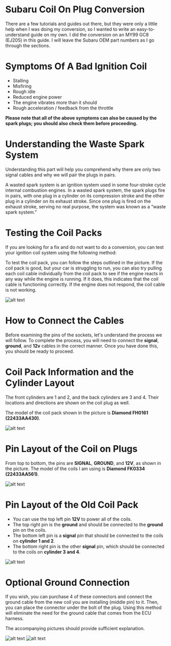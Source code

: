 # Subaru Coil On Plug Conversion

There are a few tutorials and guides out there, but they were only a little help when I was doing my conversion, so I wanted to write an easy-to-understand guide on my own. I did the conversion on an MY99 GC8 (EJ205) in this guide. I will leave the Subaru OEM part numbers as I go through the sections.

# Symptoms Of A Bad Ignition Coil

  * Stalling
  * Misfiring
  * Rough idle
  * Reduced engine power
  * The engine vibrates more than it should
  * Rough acceleration / feedback from the throttle
  
  **Please note that all of the above symptoms can also be caused by the spark plugs; you should also check them before proceeding.**

# Understanding the Waste Spark System

Understanding this part will help you comprehend why there are only two signal cables and why we will pair the plugs in pairs.

A wasted spark system is an ignition system used in some four-stroke cycle internal combustion engines. In a wasted spark system, the spark plugs fire in pairs, with one plug in a cylinder on its compression stroke and the other plug in a cylinder on its exhaust stroke. Since one plug is fired on the exhaust stroke, serving no real purpose, the system was known as a “waste spark system.”

# Testing the Coil Packs

If you are looking for a fix and do not want to do a conversion, you can test your ignition coil system using the following method:

To test the coil pack, you can follow the steps outlined in the picture. If the coil pack is good, but your car is struggling to run, you can also try pulling each coil cable individually from the coil pack to see if the engine reacts in any way while the engine is running. If it does, this indicates that the coil cable is functioning correctly. If the engine does not respond, the coil cable is not working.

![alt text](https://raw.githubusercontent.com/mishka/SubaruCoilOnPlugConversion/main/TestingTheCoil.jpg "Guide from the manual.")

# How to Connect the Cables

Before examining the pins of the sockets, let's understand the process we will follow. To complete the process, you will need to connect the **signal**, **ground**, and **12v** cables in the correct manner. Once you have done this, you should be ready to proceed.

# Coil Pack Information and the Cylinder Layout

The front cylinders are 1 and 2, and the back cylinders are 3 and 4. Their locations and directions are shown on the coil plug as well.

The model of the coil pack shown in the picture is **Diamond FH0161 (22433AA430)**.

![alt text](https://raw.githubusercontent.com/mishka/SubaruCoilOnPlugConversion/main/OldCoilPackTopView.jpg "Cylinder layout as shown on the coil pack.")

# Pin Layout of the Coil on Plugs

From top to bottom, the pins are **SIGNAL**, **GROUND**, and **12V**, as shown in the picture. The model of the coils I am using is **Diamond FK0334 (22433AA561)**.

![alt text](https://raw.githubusercontent.com/mishka/SubaruCoilOnPlugConversion/main/CoilPlug.jpg "Pin layout of the coil on plugs.")

# Pin Layout of the Old Coil Pack

  * You can use the top left pin **12V** to power all of the coils.
  * The top right pin is the **ground** and should be connected to the **ground** pin on the coils.
  * The bottom left pin is a **signal** pin that should be connected to the coils on **cylinder 1 and 2**.
  * The bottom right pin is the other **signal** pin, which should be connected to the coils on **cylinder 3 and 4**.

![alt text](https://raw.githubusercontent.com/mishka/SubaruCoilOnPlugConversion/main/OldCoilPack.jpg "Old coil pack pin layout.")

# Optional Ground Connection

If you wish, you can purchase 4 of these connectors and connect the ground cable from the new coil you are installing (middle pin) to it. Then, you can place the connector under the bolt of the plug. Using this method will eliminate the need for the ground cable that comes from the ECU harness.

The accompanying pictures should provide sufficient explanation.

![alt text](https://raw.githubusercontent.com/mishka/SubaruCoilOnPlugConversion/main/GroundConnectors.jpg "Connector thingies.")
![alt text](https://raw.githubusercontent.com/mishka/SubaruCoilOnPlugConversion/main/TopViewInstalledCP.jpg "Connector thingies.")

